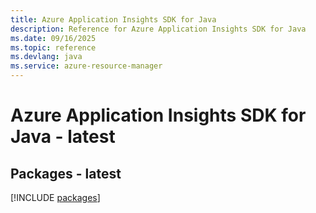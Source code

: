 ```yaml
---
title: Azure Application Insights SDK for Java
description: Reference for Azure Application Insights SDK for Java
ms.date: 09/16/2025
ms.topic: reference
ms.devlang: java
ms.service: azure-resource-manager
---
```

# Azure Application Insights SDK for Java - latest
## Packages - latest
[!INCLUDE [packages](application-insights-index.md)]